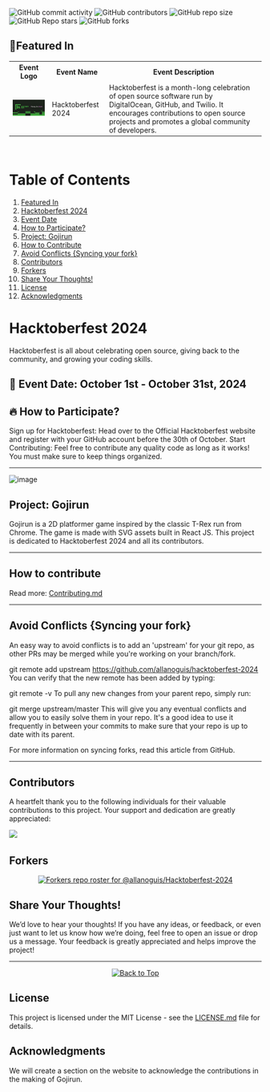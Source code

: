 ![GitHub commit activity](https://img.shields.io/github/commit-activity/t/allanoguis/hacktoberfest-2024) ![GitHub contributors](https://img.shields.io/github/contributors/allanoguis/hacktoberfest-2024) ![GitHub repo size](https://img.shields.io/github/repo-size/allanoguis/hacktoberfest-2024) ![GitHub Repo stars](https://img.shields.io/github/stars/allanoguis/hacktoberfest-2024) ![GitHub forks](https://img.shields.io/github/forks/allanoguis/hacktoberfest-2024)

## 🚀Featured In

<table>

   <tr>
      <th>Event Logo</th>
      <th>Event Name</th>
      <th>Event Description</th>
   </tr>
    <tr>
      <td><img src="Hack.jpg" width="200" height="auto" loading="lazy" alt="Hacktoberfest 2024"/></td>
      <td>Hacktoberfest 2024</td>
      <td>Hacktoberfest is a month-long celebration of open source software run by DigitalOcean, GitHub, and Twilio. It encourages contributions to open source projects and promotes a global community of developers.</td>
   </tr>

</table>

<br />

# Table of Contents

1. [Featured In](#featured-in)
2. [Hacktoberfest 2024](#hacktoberfest-2024)
3. [Event Date](#-event-date)
4. [How to Participate?](#-how-to-participate)
5. [Project: Gojirun](#project-gojirun)
6. [How to Contribute](#how-to-contribute)
7. [Avoid Conflicts {Syncing your fork}](#avoid-conflicts-syncing-your-fork)
8. [Contributors](#contributors)
9. [Forkers](#forkers)
10. [Share Your Thoughts!](#share-your-thoughts)
11. [License](#license)
12. [Acknowledgments](#acknowledgments)

# Hacktoberfest 2024

Hacktoberfest is all about celebrating open source, giving back to the community, and growing your coding skills.

## 📅 Event Date: October 1st - October 31st, 2024

## 🔥 How to Participate?

Sign up for Hacktoberfest: Head over to the Official Hacktoberfest website and register with your GitHub account before the 30th of October.
Start Contributing: Feel free to contribute any quality code as long as it works! You must make sure to keep things organized.

---

![image](https://github.com/user-attachments/assets/557c1c1e-d143-44c0-817a-ab124fef9151)

## Project: Gojirun

Gojirun is a 2D platformer game inspired by the classic T-Rex run from Chrome. The game is made with SVG assets built in React JS. This project is dedicated to Hacktoberfest 2024 and all its contributors.

---

## How to contribute

Read more:
[Contributing.md](/Contributing.md)

---

## Avoid Conflicts {Syncing your fork}

An easy way to avoid conflicts is to add an 'upstream' for your git repo, as other PRs may be merged while you're working on your branch/fork.

git remote add upstream <https://github.com/allanoguis/hacktoberfest-2024>
You can verify that the new remote has been added by typing:

git remote -v
To pull any new changes from your parent repo, simply run:

git merge upstream/master
This will give you any eventual conflicts and allow you to easily solve them in your repo. It's a good idea to use it frequently in between your commits to make sure that your repo is up to date with its parent.

For more information on syncing forks, read this article from GitHub.

---

## Contributors

A heartfelt thank you to the following individuals for their valuable contributions to this project. Your support and dedication are greatly appreciated:

<a href="https://github.com/allanoguis/Hacktoberfest-2024/graphs/contributors">
  <img src="https://contrib.rocks/image?repo=allanoguis/Hacktoberfest-2024" />
</a>

<br>

## Forkers
<div align='center'>

[![Forkers repo roster for @allanoguis/Hacktoberfest-2024](https://reporoster.com/forks/allanoguis/Hacktoberfest-2024)](https://github.com/allanoguis/Hacktoberfest-2024/network/members)

</div>

## Share Your Thoughts!

We’d love to hear your thoughts! If you have any ideas, or feedback, or even just want to let us know how we’re doing, feel free to open an issue or drop us a message. Your feedback is greatly appreciated and helps improve the project!

---


<div align="center">
    <a href="#top">
        <img src="https://img.shields.io/badge/Back%20to%20Top-000000?style=for-the-badge&logo=github&logoColor=white" alt="Back to Top">
    </a>
</div>

## License

This project is licensed under the MIT License - see the [LICENSE.md](LICENSE.md) file for details.

## Acknowledgments

We will create a section on the website to acknowledge the contributions in the making of Gojirun.
